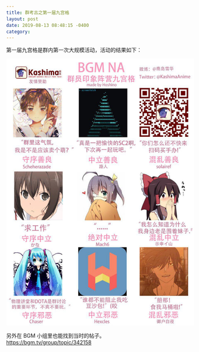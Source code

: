 ```yaml
---
title: 群考古之第一届九宫格
layout: post
date: 2019-08-13 08:48:15 -0400
category: 
---
```


第一届九宫格是群内第一次大规模活动，活动的结果如下：

![](/content/images/alignment-1.jpg)

另外在 BGM 小组里也能找到当时的帖子。  
<https://bgm.tv/group/topic/342158>
